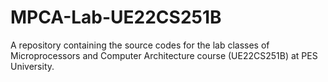 # MPCA-Lab-UE22CS251B

A repository containing the source codes for the lab classes of Microprocessors and Computer Architecture course (UE22CS251B) at PES University.
